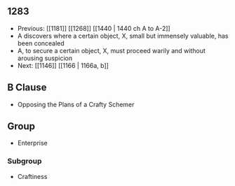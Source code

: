 ## 1283
- Previous: [[1181]] [[1268]] [[1440 | 1440 ch A to A-2]] 
- A discovers where a certain object, X, small but immensely valuable, has been concealed
- A, to secure a certain object, X, must proceed warily and without arousing suspicion
- Next: [[1146]] [[1166 | 1166a, b]] 

## B Clause
- Opposing the Plans of a Crafty Schemer

## Group
- Enterprise

### Subgroup
- Craftiness

